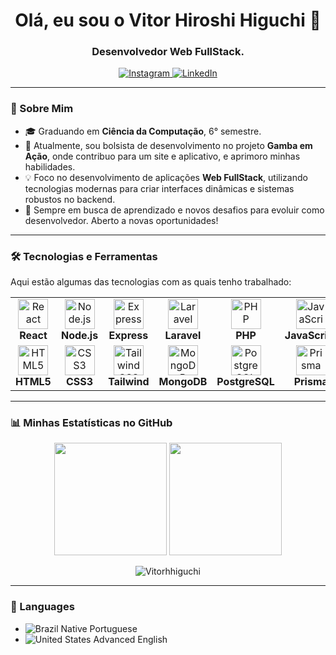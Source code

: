 <h1 align="center">Olá, eu sou o Vitor Hiroshi Higuchi 👋</h1>
<h3 align="center">Desenvolvedor Web FullStack.</h3>

<p align="center">
  <a href="https://instagram.com/vitorhhiguchi/" target="_blank">
    <img src="https://img.shields.io/badge/Instagram-%23E4405F.svg?style=for-the-badge&logo=Instagram&logoColor=white" alt="Instagram">
  </a>
  <a href="https://linkedin.com/in/vitor-hiroshi-higuchi-b0918b270/" target="_blank">
    <img src="https://img.shields.io/badge/LinkedIn-%230077B5.svg?style=for-the-badge&logo=linkedin&logoColor=white" alt="LinkedIn">
  </a>
</p>

---

### 🚀 Sobre Mim

- 🎓 Graduando em **Ciência da Computação**, 6° semestre.
- 💼 Atualmente, sou bolsista de desenvolvimento no projeto **Gamba em Ação**, onde contribuo para um site e aplicativo, e aprimoro minhas habilidades.
- 💡 Foco no desenvolvimento de aplicações **Web FullStack**, utilizando tecnologias modernas para criar interfaces dinâmicas e sistemas robustos no backend.
- 🌱 Sempre em busca de aprendizado e novos desafios para evoluir como desenvolvedor. Aberto a novas oportunidades!

---

### 🛠️ Tecnologias e Ferramentas

Aqui estão algumas das tecnologias com as quais tenho trabalhado:

<table>
  <tr>
    <td align="center" width="96">
      <img src="https://skillicons.dev/icons?i=react" width="48" height="48" alt="React" />
      <br><strong>React</strong>
    </td>
    <td align="center" width="96">
      <img src="https://skillicons.dev/icons?i=nodejs" width="48" height="48" alt="Node.js" />
      <br><strong>Node.js</strong>
    </td>
    <td align="center" width="96">
      <img src="https://skillicons.dev/icons?i=express" width="48" height="48" alt="Express" />
      <br><strong>Express</strong>
    </td>
    <td align="center" width="96">
      <img src="https://skillicons.dev/icons?i=laravel" width="48" height="48" alt="Laravel" />
      <br><strong>Laravel</strong>
    </td>
    <td align="center" width="96">
      <img src="https://skillicons.dev/icons?i=php" width="48" height="48" alt="PHP" />
      <br><strong>PHP</strong>
    </td>
    <td align="center" width="96">
      <img src="https://skillicons.dev/icons?i=javascript" width="48" height="48" alt="JavaScript" />
      <br><strong>JavaScript</strong>
    </td>
     <td align="center" width="96">
      <img src="https://skillicons.dev/icons?i=typescript" width="48" height="48" alt="TypeScript" />
      <br><strong>TypeScript</strong>
    </td>
  </tr>
  <tr>
    <td align="center" width="96">
      <img src="https://skillicons.dev/icons?i=html" width="48" height="48" alt="HTML5" />
      <br><strong>HTML5</strong>
    </td>
    <td align="center" width="96">
      <img src="https://skillicons.dev/icons?i=css" width="48" height="48" alt="CSS3" />
      <br><strong>CSS3</strong>
    </td>
    <td align="center" width="96">
      <img src="https://skillicons.dev/icons?i=tailwind" width="48" height="48" alt="Tailwind CSS" />
      <br><strong>Tailwind</strong>
    </td>
    <td align="center" width="96">
      <img src="https://skillicons.dev/icons?i=mongodb" width="48" height="48" alt="MongoDB" />
      <br><strong>MongoDB</strong>
    </td>
    <td align="center" width="96">
        <img src="https://skillicons.dev/icons?i=postgresql" width="48" height="48" alt="PostgreSQL" />
        <br><strong>PostgreSQL</strong>
    </td>
    <td align="center" width="96">
      <img src="https://skillicons.dev/icons?i=prisma" width="48" height="48" alt="Prisma" />
      <br><strong>Prisma</strong>
    </td>
    <td align="center" width="96">
      <img src="https://skillicons.dev/icons?i=docker" width="48" height="48" alt="Docker" />
      <br><strong>Docker</strong>
    </td>
  </tr>
</table>

---

### 📊 Minhas Estatísticas no GitHub

<p align="center">
  <img height="180em" src="https://github-readme-stats.vercel.app/api?username=Vitorhhiguchi&theme=highcontrast&hide_border=false&include_all_commits=false&count_private=false"/>
  <img height="180em" src="https://github-readme-stats.vercel.app/api/top-langs/?username=Vitorhhiguchi&theme=highcontrast&hide_border=false&include_all_commits=false&count_private=false&layout=compact"/>
</p>
<p align="center">
  <img align="center" src="https://github-readme-streak-stats.herokuapp.com/?user=Vitorhhiguchi&theme=highcontrast&hide_border=false" alt="Vitorhhiguchi" />
</p>


---

### 💬 Languages
- ![Brazil](https://raw.githubusercontent.com/stevenrskelton/flag-icon/master/png/16/country-4x3/br.png "Brazil") Native Portuguese</br>
- ![United States](https://raw.githubusercontent.com/stevenrskelton/flag-icon/master/png/16/country-4x3/us.png "United States") Advanced English
